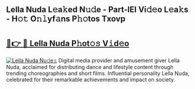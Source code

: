 ## Lella Nuda L𝚎a𝚔ed N𝚞𝚍e - Part-lEI Vi𝚍𝚎o L𝚎a𝚔s - H𝚘𝚝 O𝚗𝚕yf𝚊ns P𝚑𝚘tos Txovp

# <h2><a href="http://kfbhv6w.oniu.top/?m=Lella+Nuda">🔗👉 🔴 Lella Nuda P𝚑ot𝚘𝚜 V𝚒d𝚎o</a></h2>

[![Lella Nuda Nu𝚍e𝚜](https://i.imgur.com/0qMVB7G.gif)](http://kfbhv6w.oniu.top/?m=Lella+Nuda)
Digital media provider and amusement giver Lella Nuda, acclaimed for distributing dance and lifestyle content through trending choreographies and short films. Influential personality Lella Nuda, celebrated for their remarkable achievements and impact on society.  
